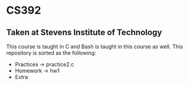 # CS392
## Taken at Stevens Institute of Technology
This course is taught in C and Bash is taught in this course as well. This repository is sorted as the following:
- Practices -> practice2.c
- Homework -> hw1
- Extra
